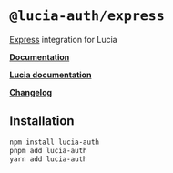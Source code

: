 # `@lucia-auth/express`

[Express](https://expressjs.com) integration for Lucia 

**[Documentation](https://lucia-auth.vercel.app/express/start-here/getting-started)**

**[Lucia documentation](https://lucia-auth.vercel.app)**

**[Changelog](https://github.com/pilcrowOnPaper/lucia-auth/blob/main/packages/express/CHANGELOG.md)**

## Installation

```bash
npm install lucia-auth
pnpm add lucia-auth
yarn add lucia-auth
```
